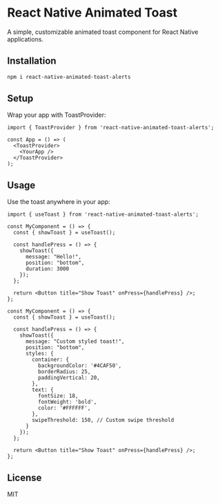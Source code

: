 # React Native Animated Toast

A simple, customizable animated toast component for React Native applications.

## Installation

```bash
npm i react-native-animated-toast-alerts
```
## Setup

Wrap your app with ToastProvider:

```tsx
import { ToastProvider } from 'react-native-animated-toast-alerts';

const App = () => (
  <ToastProvider>
    <YourApp />
  </ToastProvider>
);
```

## Usage
Use the toast anywhere in your app:

```tsx
import { useToast } from 'react-native-animated-toast-alerts';

const MyComponent = () => {
  const { showToast } = useToast();

  const handlePress = () => {
    showToast({
      message: "Hello!",
      position: "bottom",
      duration: 3000
    });
  };

  return <Button title="Show Toast" onPress={handlePress} />;
};
```

```tsx
const MyComponent = () => {
  const { showToast } = useToast();

  const handlePress = () => {
    showToast({
      message: "Custom styled toast!",
      position: "bottom",
      styles: {
        container: {
          backgroundColor: '#4CAF50',
          borderRadius: 25,
          paddingVertical: 20,
        },
        text: {
          fontSize: 18,
          fontWeight: 'bold',
          color: '#FFFFFF',
        },
        swipeThreshold: 150, // Custom swipe threshold
      }
    });
  };

  return <Button title="Show Toast" onPress={handlePress} />;
};
```

## License

MIT
